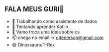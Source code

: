 ## FALA MEUS GURI👋

- 🔭 Trabalhando como assistente de dados
- 🌱 Tentando aprender Kotlin
- 💬 Vamo troca uma ideia sobre cs
- 📫 chega no email -> c4ederson@gmail.com
- 😄 Dinossauro/T-Rex

<!--
**edersoncaldato/edersoncaldato** is a ✨ _special_ ✨ repository because its `README.md` (this file) appears on your GitHub profile.

Here are some ideas to get you started:

-->
